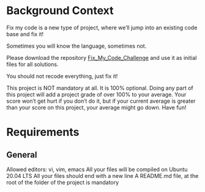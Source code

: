 # Background Context
Fix my code is a new type of project, where we’ll jump into an existing code base and fix it!

Sometimes you will know the language, sometimes not.

Please download the repository <a href="https://github.com/hs-hq/0x00-Fix_My_Code_Challenge">Fix_My_Code_Challenge</a> and use it as initial files for all solutions.

You should not recode everything, just fix it!

This project is NOT mandatory at all. It is 100% optional. Doing any part of this project will add a project grade of over 100% to your average. Your score won’t get hurt if you don’t do it, but if your current average is greater than your score on this project, your average might go down. Have fun!


# Requirements
## General
Allowed editors: vi, vim, emacs
All your files will be compiled on Ubuntu 20.04 LTS
All your files should end with a new line
A README.md file, at the root of the folder of the project is mandatory
